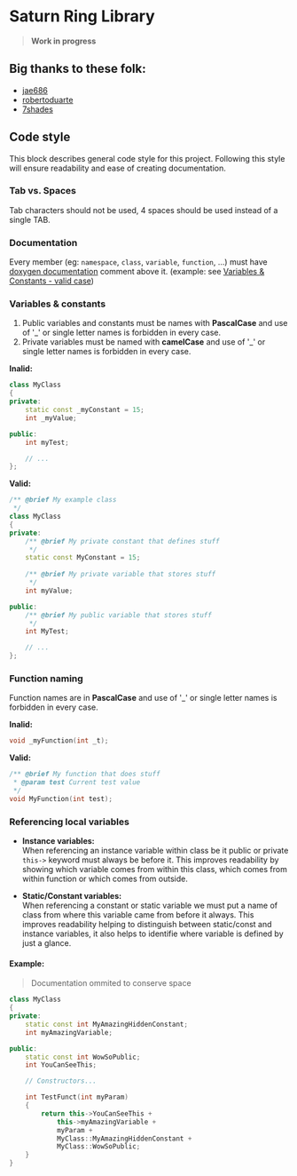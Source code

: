 # Saturn Ring Library
> **Work in progress**

## Big thanks to these folk:
 - [jae686](https://github.com/jae686)
 - [robertoduarte](https://github.com/robertoduarte)
 - [7shades](https://github.com/seven-shades)

## Code style
This block describes general code style for this project. Following this style will ensure readability and ease of creating documentation.

### Tab vs. Spaces
Tab characters should not be used, 4 spaces should be used instead of a single TAB.

### Documentation
Every member (eg: ``namespace``, ``class``, ``variable``, ``function``, ...) must have [doxygen documentation](https://www.doxygen.nl/manual/commands.html) comment above it. (example: see [Variables & Constants - valid case](#VariablesAndConstantsValid))

### Variables & constants
1) Public variables and constants must be names with **PascalCase** and use of '_' or single letter names is forbidden in every case.
2) Private variables must be named with **camelCase** and use of '_' or single letter names is forbidden in every case.

**Inalid:**
```cpp
class MyClass
{
private:
    static const _myConstant = 15;
    int _myValue;

public:
    int myTest;

    // ...
};
```

**Valid:**<a name="VariablesAndConstantsValid"></a>
```cpp
/** @brief My example class
 */
class MyClass
{
private:
    /** @brief My private constant that defines stuff
     */
    static const MyConstant = 15;
    
    /** @brief My private variable that stores stuff
     */
    int myValue;

public:
    /** @brief My public variable that stores stuff
     */
    int MyTest;

    // ...
};
```
### Function naming
Function names are in **PascalCase** and use of '_' or single letter names is forbidden in every case.

**Inalid:**
```cpp
void _myFunction(int _t);
```
**Valid:**
```cpp
/** @brief My function that does stuff
 * @param test Current test value
 */
void MyFunction(int test);
```

### Referencing local variables
* **Instance variables:**<br/>
    When referencing an instance variable within class be it public or private ``this->`` keyword must always be before it. This improves readability by showing which variable comes from within this class, which comes from within function or which comes from outside.

* **Static/Constant variables:**<br/>
    When referencing a constant or static variable we must put a name of class from where this variable came from before it always. This improves readability helping to distinguish between static/const and instance variables, it also helps to identifie where variable is defined by just a glance.
    
#### Example:
> Documentation ommited to conserve space
```cpp
class MyClass
{
private:
    static const int MyAmazingHiddenConstant;
    int myAmazingVariable;

public:
    static const int WowSoPublic;
    int YouCanSeeThis;

    // Constructors...

    int TestFunct(int myParam)
    {
        return this->YouCanSeeThis +
            this->myAmazingVariable +
            myParam + 
            MyClass::MyAmazingHiddenConstant +
            MyClass::WowSoPublic;
    }
}
```